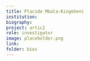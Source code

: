 ```yaml
---
title: Placide Mbala-Kingebeni
institution: 
biography:
project: artic2
role: investigator
image: placeholder.png 
link: 
folder: bios
---
```

